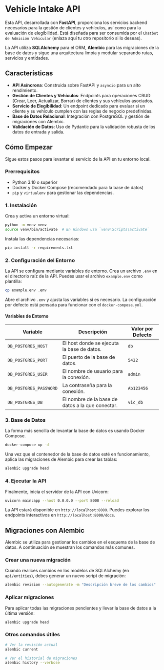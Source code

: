# Vehicle Intake API

Esta API, desarrollada con **FastAPI**, proporciona los servicios backend necesarios para la gestión de clientes y vehículos, así como para la evaluación de elegibilidad. Está diseñada para ser consumida por el `Chatbot de Admisión Vehicular` (enlaza aquí tu otro repositorio si lo deseas).

La API utiliza **SQLAlchemy** para el ORM, **Alembic** para las migraciones de la base de datos y sigue una arquitectura limpia y modular separando rutas, servicios y entidades.

## Características

  - **API Asíncrona**: Construida sobre FastAPI y `asyncio` para un alto rendimiento.
  - **Gestión de Clientes y Vehículos**: Endpoints para operaciones CRUD (Crear, Leer, Actualizar, Borrar) de clientes y sus vehículos asociados.
  - **Servicio de Elegibilidad**: Un endpoint dedicado para evaluar si un cliente y su vehículo cumplen con las reglas de negocio predefinidas.
  - **Base de Datos Relacional**: Integración con PostgreSQL y gestión de migraciones con Alembic.
  - **Validación de Datos**: Uso de Pydantic para la validación robusta de los datos de entrada y salida.

## Cómo Empezar

Sigue estos pasos para levantar el servicio de la API en tu entorno local.

### Prerrequisitos

  - Python 3.10 o superior
  - Docker y Docker Compose (recomendado para la base de datos)
  - `pip` y `virtualenv` para gestionar las dependencias.

### 1\. Instalación

Crea y activa un entorno virtual:

```bash
python -m venv venv
source venv/bin/activate  # En Windows usa `venv\Scripts\activate`
```

Instala las dependencias necesarias:

```bash
pip install -r requirements.txt
```

### 2\. Configuración del Entorno

La API se configura mediante variables de entorno. Crea un archivo `.env` en el directorio raíz de la API. Puedes usar el archivo `example.env` como plantilla:

```bash
cp example.env .env
```

Abre el archivo `.env` y ajusta las variables si es necesario. La configuración por defecto está pensada para funcionar con el `docker-compose.yml`.

#### Variables de Entorno

| Variable               | Descripción                                       | Valor por Defecto |
| ---------------------- | ------------------------------------------------- | ----------------- |
| `DB_POSTGRES_HOST`     | El host donde se ejecuta la base de datos.        | `db`              |
| `DB_POSTGRES_PORT`     | El puerto de la base de datos.                    | `5432`            |
| `DB_POSTGRES_USER`     | El nombre de usuario para la conexión.            | `admin`           |
| `DB_POSTGRES_PASSWORD` | La contraseña para la conexión.                   | `Ab123456`        |
| `DB_POSTGRES_DB`       | El nombre de la base de datos a la que conectar.  | `vic_db`          |

### 3\. Base de Datos

La forma más sencilla de levantar la base de datos es usando Docker Compose.

```bash
docker-compose up -d
```

Una vez que el contenedor de la base de datos esté en funcionamiento, aplica las migraciones de Alembic para crear las tablas:

```bash
alembic upgrade head
```

### 4\. Ejecutar la API

Finalmente, inicia el servidor de la API con Uvicorn:

```bash
uvicorn main:app --host 0.0.0.0 --port 8000 --reload
```

La API estará disponible en `http://localhost:8000`. Puedes explorar los endpoints interactivos en `http://localhost:8000/docs`.

## Migraciones con Alembic

Alembic se utiliza para gestionar los cambios en el esquema de la base de datos. A continuación se muestran los comandos más comunes.

### Crear una nueva migración

Cuando realices cambios en los modelos de SQLAlchemy (en `api/entities`), debes generar un nuevo script de migración:

```bash
alembic revision --autogenerate -m "Descripción breve de los cambios"
```

### Aplicar migraciones

Para aplicar todas las migraciones pendientes y llevar la base de datos a la última versión:

```bash
alembic upgrade head
```

### Otros comandos útiles

```bash
# Ver la revisión actual
alembic current

# Ver el historial de migraciones
alembic history --verbose
```
